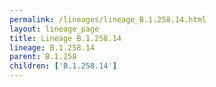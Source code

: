 ```yaml
---
permalink: /lineages/lineage_B.1.258.14.html
layout: lineage_page
title: Lineage B.1.258.14
lineage: B.1.258.14
parent: B.1.258
children: ['B.1.258.14']
---
```


